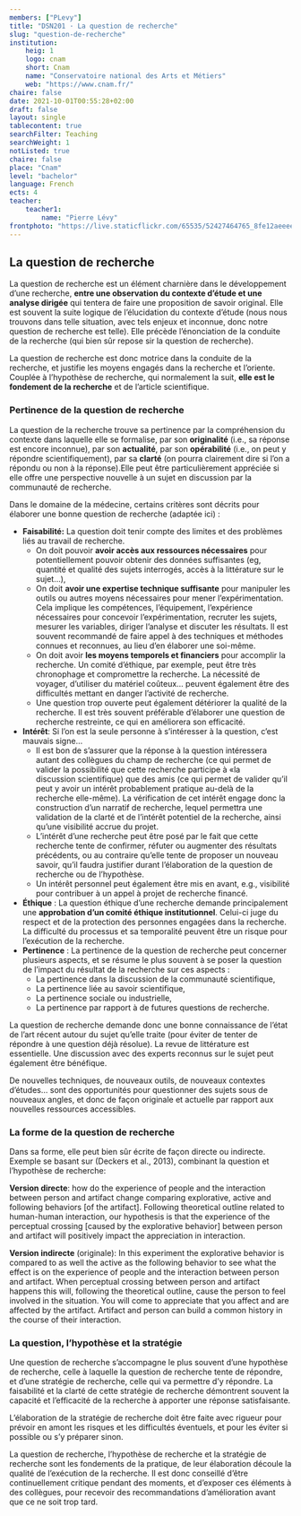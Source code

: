 ```yaml
---
members: ["PLevy"]
title: "DSN201 · La question de recherche"
slug: "question-de-recherche"
institution:
    heig: 1
    logo: cnam
    short: Cnam
    name: "Conservatoire national des Arts et Métiers"
    web: "https://www.cnam.fr/"
chaire: false
date: 2021-10-01T00:55:28+02:00
draft: false
layout: single
tablecontent: true
searchFilter: Teaching
searchWeight: 1
notListed: true
chaire: false
place: "Cnam"
level: "bachelor"
language: French
ects: 4
teacher:
    teacher1:
        name: "Pierre Lévy"
frontphoto: "https://live.staticflickr.com/65535/52427464765_8fe12aeeee_h.jpg"
---
```

## La question de recherche

La question de recherche est un élément charnière dans le développement d’une recherche, **entre une observation du contexte d’étude et une analyse dirigée** qui tentera de faire une proposition de savoir original. Elle est souvent la suite logique de l’élucidation du contexte d’étude (nous nous trouvons dans telle situation, avec tels enjeux et inconnue, donc notre question de recherche est telle). Elle précède l’énonciation de la conduite de la recherche (qui bien sûr repose sir la question de recherche).

La question de recherche est donc motrice dans la conduite de la recherche, et justifie les moyens engagés dans la recherche et l’oriente. Couplée à l’hypothèse de recherche, qui normalement la suit, **elle est le fondement de la recherche** et de l’article scientifique.

### Pertinence de la question de recherche

La question de la recherche trouve sa pertinence par la compréhension du contexte dans laquelle elle se formalise, par son **originalité** (i.e., sa réponse est encore inconnue), par son **actualité**, par son **opérabilité** (i.e., on peut y répondre scientifiquement), par sa **clarté** (on pourra clairement dire si l’on a répondu ou non à la réponse).Elle peut être particulièrement appréciée si elle offre une perspective nouvelle à un sujet en discussion par la communauté de recherche.

Dans le domaine de la médecine, certains critères sont décrits pour élaborer une bonne question de recherche (adaptée ici) :

- **Faisabilité:** La question doit tenir compte des limites et des problèmes liés au travail de recherche.
    - On doit pouvoir **avoir accès aux ressources nécessaires** pour potentiellement pouvoir obtenir des données suffisantes (eg, quantité et qualité des sujets interrogés, accès à la littérature sur le sujet…),
    - On doit **avoir une expertise technique suffisante** pour manipuler les outils ou autres moyens nécessaires pour mener l’expérimentation. Cela implique les compétences, l’équipement, l’expérience nécessaires pour concevoir l’expérimentation, recruter les sujets, mesurer les variables, diriger l’analyse et discuter les résultats. Il est souvent recommandé de faire appel à des techniques et méthodes connues et reconnues, au lieu d’en élaborer une soi-même.
    - On doit avoir **les moyens temporels et financiers** pour accomplir la recherche. Un comité d’éthique, par exemple, peut être très chronophage et compromettre la recherche. La nécessité de voyager, d’utiliser du matériel coûteux… peuvent également être des difficultés mettant en danger l’activité de recherche.
    - Une question trop ouverte peut également détériorer la qualité de la recherche. Il est très souvent préférable d’élaborer une question de recherche restreinte, ce qui en améliorera son efficacité.
- **Intérêt**: Si l’on est la seule personne à s’intéresser à la question, c’est mauvais signe…
    - Il est bon de s’assurer que la réponse à la question intéressera autant des collègues du champ de recherche (ce qui permet de valider la possibilité que cette recherche participe à «la discussion scientifique) que des amis (ce qui permet de valider qu’il peut y avoir un intérêt probablement pratique au-delà de la recherche elle-même). La vérification de cet intérêt engage donc la construction d’un narratif de recherche, lequel permettra une validation de la clarté et de l’intérêt potentiel de la recherche, ainsi qu’une visibilité accrue du projet.
    - L’intérêt d’une recherche peut être posé par le fait que cette recherche tente de confirmer, réfuter ou augmenter des résultats précédents, ou au contraire qu’elle tente de proposer un nouveau savoir, qu’il faudra justifier durant l’élaboration de la question de recherche ou de l’hypothèse.
    - Un intérêt personnel peut également être mis en avant, e.g., visibilité pour contribuer à un appel à projet de recherche financé.
- **Éthique** : La question éthique d’une recherche demande principalement une **approbation d’un comité éthique institutionnel**. Celui-ci juge du respect et de la protection des personnes engagées dans la recherche. La difficulté du processus et sa temporalité peuvent être un risque pour l’exécution de la recherche.
- **Pertinence** : La pertinence de la question de recherche peut concerner plusieurs aspects, et se résume le plus souvent à se poser la question de l’impact du résultat de la recherche sur ces aspects :
    - La pertinence dans la discussion de la communauté scientifique,
    - La pertinence liée au savoir scientifique,
    - La pertinence sociale ou industrielle,
    - La pertinence par rapport à de futures questions de recherche.

La question de recherche demande donc une bonne connaissance de l’état de l’art récent autour du sujet qu’elle traite (pour éviter de tenter de répondre à une question déjà résolue). La revue de littérature est essentielle. Une discussion avec des experts reconnus sur le sujet peut également être bénéfique.

De nouvelles techniques, de nouveaux outils, de nouveaux contextes d’études… sont des opportunités pour questionner des sujets sous de nouveaux angles, et donc de façon originale et actuelle par rapport aux nouvelles ressources accessibles.

### La forme de la question de recherche

Dans sa forme, elle peut bien sûr écrite de façon directe ou indirecte. Exemple se basant sur (Deckers et al., 2013), combinant la question et l’hypothèse de recherche:

**Version directe**: how do the experience of people and the interaction between person and artifact change comparing explorative, active and following behaviors [of the artifact]. Following theoretical outline related to human-human interaction, our hypothesis is that the experience of the perceptual crossing [caused by the explorative behavior] between person and artifact will positively impact the appreciation in interaction.

**Version indirecte** (originale): In this experiment the explorative behavior is compared to as well the active as the following behavior to see what the effect is on the experience of people and the interaction between person and artifact. When perceptual crossing between person and artifact happens this will, following the theoretical outline, cause the person to feel involved in the situation. You will come to appreciate that you affect and are affected by the artifact. Artifact and person can build a common history in the course of their interaction.

### La question, l’hypothèse et la stratégie

Une question de recherche s’accompagne le plus souvent d’une hypothèse de recherche, celle à laquelle la question de recherche tente de répondre, et d’une stratégie de recherche, celle qui va permettre d’y répondre. La faisabilité et la clarté de cette stratégie de recherche démontrent souvent la capacité et l’efficacité de la recherche à apporter une réponse satisfaisante.

L’élaboration de la stratégie de recherche doit être faite avec rigueur pour prévoir en amont les risques et les difficultés éventuels, et pour les éviter si possible ou s’y préparer sinon.

La question de recherche, l’hypothèse de recherche et la stratégie de recherche sont les fondements de la pratique, de leur élaboration découle la qualité de l’exécution de la recherche. Il est donc conseillé d’être continuellement critique pendant des moments, et d’exposer ces éléments à des collègues, pour recevoir des recommandations d’amélioration avant que ce ne soit trop tard.